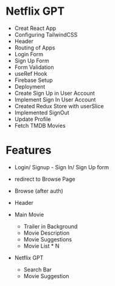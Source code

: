# Netflix GPT

- Creat React App
- Configuring TailwindCSS
- Header
- Routing of Apps
- Login Form
- Sign Up Form
- Form Validation
- useRef Hook
- Firebase Setup
- Deployment
- Create Sign Up in User Account
- Implement Sign In User Account
- Created Redux Store with userSlice
- Implemented SignOut
- Update Profile
- Fetch TMDB Movies

# Features

- Login/ Signup - Sign In/ Sign Up form
- redirect to Browse Page

- Browse (after auth)

- Header
- Main Movie

  - Trailer in Background
  - Movie Description
  - Movie Suggestions
  - Movie List \* N

- Netflix GPT
  - Search Bar
  - Movie Suggestion
